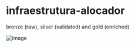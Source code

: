 # infraestrutura-alocador

bronze (raw), silver (validated) and gold (enriched)

![image](https://github.com/user-attachments/assets/93f625a8-632f-46d4-bf7b-7549bc18edc5)

